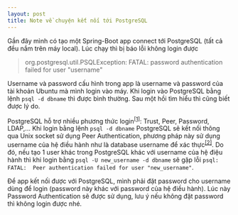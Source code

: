 ```yaml
---
layout: post
title: Note về chuyện kết nối tới PostgreSQL
---
```



Gần đây mình có tạo một Spring-Boot app connect tới PostgreSQL (tất cả đều nắm trên máy local). Lúc chạy thì bị báo lỗi không login được
> org.postgresql.util.PSQLException: FATAL: password authentication failed for user "username"

Username và password cấu hình trong app là username và password của tài khoản Ubuntu mà mình login vào máy. Khi login vào PostgreSQL bằng lệnh
`psql -d dbname` thì được bình thường. Sau một hồi tìm hiểu thì cũng biết được lý do.

PostgreSQL hỗ trợ nhiều phương thức login<sup>[[1]](https://www.postgresql.org/docs/current/static/auth-methods.html)</sup>: Trust, Peer, Password, LDAP,... Khi login bằng lệnh `psql -d dbname` PostgreSQL sẽ kết nối thông qua Unix socket sử dụng Peer Authentication, phương pháp này sử dụng username của hệ điều hành như là database username để xác thực<sup>[[2]](https://www.postgresql.org/docs/current/static/auth-methods.html#AUTH-PEER)</sup>. Do đó, nếu tạo 1 user khác trong PostgreSQL khác với username của hệ điệu hành thì khi login bằng `psql -U new_username -d dbname` sẽ gặp lỗi `psql: FATAL:  Peer authentication failed for user "new_username"`.

Để app kết nối được với PostgreSQL, mình phải đặt password cho username dùng để login (password này khác với password của hệ điều hành). Lúc này Password Authentication sẽ được sử dụng, lưu ý nếu không đặt password thì không login được nhé.
